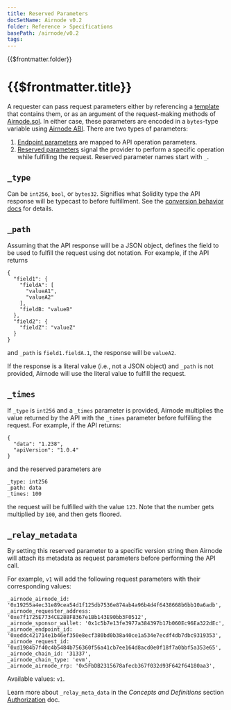 ```yaml
---
title: Reserved Parameters
docSetName: Airnode v0.2
folder: Reference > Specifications
basePath: /airnode/v0.2
tags:
---
```


<TitleSpan>{{$frontmatter.folder}}</TitleSpan>

# {{$frontmatter.title}}

<VersionWarning/>
<TocHeader /> <TOC class="table-of-contents" :include-level="[2,3]" />

A requester can pass request parameters either by referencing a
[template](../../concepts/template.md) that contains them, or as an argument of
the request-making methods of [Airnode.sol](../../concepts/#airnoderrp-sol). In
either case, these parameters are encoded in a `bytes`-type variable using
[Airnode ABI](airnode-abi-specifications.md). There are two types of parameters:

1. [Endpoint parameters](ois.md#_5-5-parameters) are mapped to API operation
   parameters.
2. [Reserved parameters](ois.md#_5-4-reservedparameters) signal the provider to
   perform a specific operation while fulfilling the request. Reserved parameter
   names start with `_`.

## `_type`

Can be `int256`, `bool`, or `bytes32`. Signifies what Solidity type the API
response will be typecast to before fulfillment. See the
[conversion behavior docs](https://github.com/api3dao/airnode/tree/v0.2/packages/airnode-adapter#conversion-behaviour)
for details.

## `_path`

Assuming that the API response will be a JSON object, defines the field to be
used to fulfill the request using dot notation. For example, if the API returns

```
{
  "field1": {
    "fieldA": [
      "valueA1",
      "valueA2"
    ],
    "fieldB: "valueB"
  },
  "field2": {
    "fieldZ": "valueZ"
  }
}
```

and `_path` is `field1.fieldA.1`, the response will be `valueA2`.

If the response is a literal value (i.e., not a JSON object) and `_path` is not
provided, Airnode will use the literal value to fulfill the request.

## `_times`

If `_type` is `int256` and a `_times` parameter is provided, Airnode multiplies
the value returned by the API with the `_times` parameter before fulfilling the
request. For example, if the API returns:

```
{
  "data": "1.238",
  "apiVersion": "1.0.4"
}
```

and the reserved parameters are

```
_type: int256
_path: data
_times: 100
```

the request will be fulfilled with the value `123`. Note that the number gets
multiplied by `100`, and then gets floored.

## `_relay_metadata`

By setting this reserved parameter to a specific version string then Airnode
will attach its metadata as request parameters before performing the API call.

For example, `v1` will add the following request parameters with their
corresponding values:

```
_airnode_airnode_id: '0x19255a4ec31e89cea54d1f125db7536e874ab4a96b4d4f6438668b6bb10a6adb',
_airnode_requester_address: '0xe7f1725E7734CE288F8367e1Bb143E90bb3F0512',
_airnode_sponsor_wallet: '0x1c5b7e13fe3977a384397b17b060Ec96Ea322dEc',
_airnode_endpoint_id: '0xeddc421714e1b46ef350e8ecf380bd0b38a40ce1a534e7ecdf4db7dbc9319353',
_airnode_request_id: '0xd1984b7f40c4b5484b756360f56a41cb7ee164d8acd0e0f18f7a0bbf5a353e65',
_airnode_chain_id: '31337',
_airnode_chain_type: 'evm',
_airnode_airnode_rrp: '0x5FbDB2315678afecb367f032d93F642f64180aa3',
```

Available values: `v1`.

Learn more about `_relay_meta_data` in the _Concepts and Definitions_ section
[Authorization](../../concepts/authorization.md) doc.
